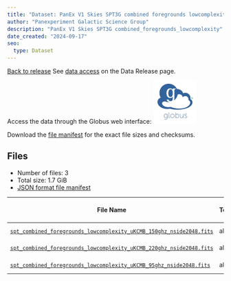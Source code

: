 ```yaml
---
title: "Dataset: PanEx V1 Skies SPT3G combined foregrounds lowcomplexity"
author: "Panexperiment Galactic Science Group"
description: "PanEx V1 Skies SPT3G combined_foregrounds_lowcomplexity"
date_created: "2024-09-17"
seo:
  type: Dataset
---
```


[Back to release](./panexv1-spt.html#datasets)
See [data access](./panexv1-spt.html#data-access) on the Data Release page.

Access the data through the Globus web interface: [![Download via Globus](images/globus-logo.png)](https://app.globus.org/file-manager?origin_id=53b2a147-ae9d-4bbf-9d18-3b46d133d4bb&origin_path=%2Fspt3g%2Fcombined_foregrounds_lowcomplexity%2F)

Download the [file manifest](https://g-0a470a.6b7bd8.0ec8.data.globus.org/spt3g/combined_foregrounds_lowcomplexity/manifest.json) for the exact file sizes and checksums.

## Files

- Number of files: 3
- Total size: 1.7 GiB
- [JSON format file manifest](https://g-0a470a.6b7bd8.0ec8.data.globus.org/spt3g/combined_foregrounds_lowcomplexity/manifest.json)

|                                                                                                            File Name                                                                                                             | Telescope | Frequency Band (GHz) | Pixelization | Nside | Unit  |   Size    |
| -------------------------------------------------------------------------------------------------------------------------------------------------------------------------------------------------------------------------------- | --------- | -------------------- | ------------ | ----: | ----- | --------- |
| [`spt_combined_foregrounds_lowcomplexity_uKCMB_150ghz_nside2048.fits`](https://g-0a470a.6b7bd8.0ec8.data.globus.org/spt3g/combined_foregrounds_lowcomplexity/spt_combined_foregrounds_lowcomplexity_uKCMB_150ghz_nside2048.fits) | all       | all                  | healpix      |  2048 | uKCMB | 576.0 MiB |
| [`spt_combined_foregrounds_lowcomplexity_uKCMB_220ghz_nside2048.fits`](https://g-0a470a.6b7bd8.0ec8.data.globus.org/spt3g/combined_foregrounds_lowcomplexity/spt_combined_foregrounds_lowcomplexity_uKCMB_220ghz_nside2048.fits) | all       | all                  | healpix      |  2048 | uKCMB | 576.0 MiB |
| [`spt_combined_foregrounds_lowcomplexity_uKCMB_95ghz_nside2048.fits`](https://g-0a470a.6b7bd8.0ec8.data.globus.org/spt3g/combined_foregrounds_lowcomplexity/spt_combined_foregrounds_lowcomplexity_uKCMB_95ghz_nside2048.fits)   | all       | all                  | healpix      |  2048 | uKCMB | 576.0 MiB |
